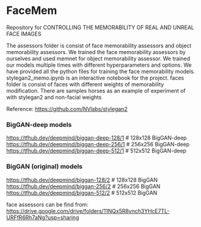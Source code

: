 # FaceMem
Repository for CONTROLLING THE MEMORABILITY OF REAL AND UNREAL FACE IMAGES

The assessors folder is consist of face memorability assessors and object memorability assessors. We trained the face memorability assessors by ourselves and used memnet for object memorability assessor. We trained our models multiple times with different hyperparameters and options. We have provided all the python files for training the face memorability models.
stylegan2_memo.ipynb is an interactive notebook for the project.
faces folder is consist of faces with different weights of memorability modification.
There are samples horses as an example of experiment of with stylegan2 and non-facial weights

Reference:
https://github.com/NVlabs/stylegan2
### BigGAN-deep models
https://tfhub.dev/deepmind/biggan-deep-128/1  # 128x128 BigGAN-deep
https://tfhub.dev/deepmind/biggan-deep-256/1  # 256x256 BigGAN-deep
https://tfhub.dev/deepmind/biggan-deep-512/1  # 512x512 BigGAN-deep

### BigGAN (original) models
https://tfhub.dev/deepmind/biggan-128/2  # 128x128 BigGAN
https://tfhub.dev/deepmind/biggan-256/2  # 256x256 BigGAN
https://tfhub.dev/deepmind/biggan-512/2  # 512x512 BigGAN

face assessors can be find from: 
https://drive.google.com/drive/folders/11NQx5R8vnch3YHcE7TL-URFfR6Rh7aNg?usp=sharing
